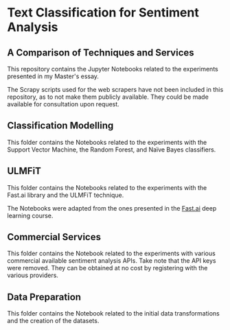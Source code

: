 # Text Classification for Sentiment Analysis 
## A Comparison of Techniques and Services


This repository contains the Jupyter Notebooks related to the experiments presented in my Master's essay.

The Scrapy scripts used for the web scrapers have not been included in this repository, as to not make them publicly available. 
They could be made available for consultation upon request. 

## Classification Modelling
This folder contains the Notebooks related to the experiments with the Support Vector Machine, the Random Forest, and Naïve Bayes classifiers.

## ULMFiT
This folder contains the Notebooks related to the experiments with the Fast.ai library and the ULMFiT technique. 

The Notebooks were adapted from the ones presented in the [Fast.ai](https://github.com/fastai/fastai) deep learning course. 

## Commercial Services
This folder contains the Notebook related to the experiments with various commercial available sentiment analysis APIs. 
Take note that the API keys were removed. They can be obtained at no cost by registering with the various providers.

## Data Preparation
This folder contains the Notebook related to the initial data transformations and the creation of the datasets. 
